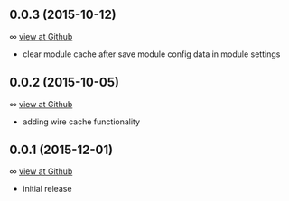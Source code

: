 ## 0.0.3 (2015-10-12)

∞ [view at Github](https://github.com/justonestep/processwire-instagramfeed/releases/tag/0.0.3)

- clear module cache after save module config data in module settings

## 0.0.2 (2015-10-05)

∞ [view at Github](https://github.com/justonestep/processwire-instagramfeed/releases/tag/0.0.2)

- adding wire cache functionality

## 0.0.1 (2015-12-01)

∞ [view at Github](https://github.com/justonestep/processwire-instagramfeed/releases/tag/0.0.1)

- initial release